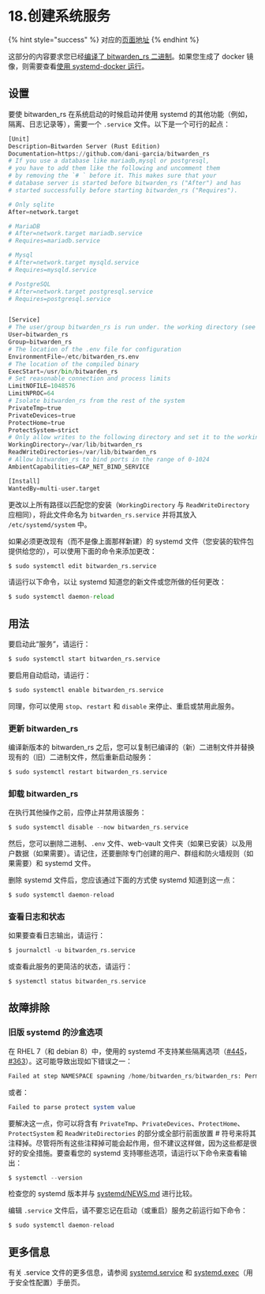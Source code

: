 # 18.创建系统服务

{% hint style="success" %}
对应的[页面地址](https://github.com/dani-garcia/bitwarden_rs/wiki/Setup-as-a-systemd-service)
{% endhint %}

这部分的内容要求您已经[编译了 bitwarden\_rs 二进制](../deployment/building-binary.md)。如果您生成了 docker 镜像，则需要查看[使用 systemd-docker 运行](running-with-systemd-docker.md)。

## 设置 <a id="setup"></a>

要使 bitwarden\_rs 在系统启动的时候启动并使用 systemd 的其他功能（例如，隔离、日志记录等），需要一个 `.service` 文件。以下是一个可行的起点：

```python
[Unit]
Description=Bitwarden Server (Rust Edition)
Documentation=https://github.com/dani-garcia/bitwarden_rs
# If you use a database like mariadb,mysql or postgresql, 
# you have to add them like the following and uncomment them 
# by removing the `# ` before it. This makes sure that your 
# database server is started before bitwarden_rs ("After") and has 
# started successfully before starting bitwarden_rs ("Requires").

# Only sqlite
After=network.target

# MariaDB
# After=network.target mariadb.service
# Requires=mariadb.service

# Mysql
# After=network.target mysqld.service
# Requires=mysqld.service

# PostgreSQL
# After=network.target postgresql.service
# Requires=postgresql.service


[Service]
# The user/group bitwarden_rs is run under. the working directory (see below) should allow write and read access to this user/group
User=bitwarden_rs
Group=bitwarden_rs
# The location of the .env file for configuration
EnvironmentFile=/etc/bitwarden_rs.env
# The location of the compiled binary
ExecStart=/usr/bin/bitwarden_rs
# Set reasonable connection and process limits
LimitNOFILE=1048576
LimitNPROC=64
# Isolate bitwarden_rs from the rest of the system
PrivateTmp=true
PrivateDevices=true
ProtectHome=true
ProtectSystem=strict
# Only allow writes to the following directory and set it to the working directory (user and password data are stored here)
WorkingDirectory=/var/lib/bitwarden_rs
ReadWriteDirectories=/var/lib/bitwarden_rs
# Allow bitwarden_rs to bind ports in the range of 0-1024
AmbientCapabilities=CAP_NET_BIND_SERVICE

[Install]
WantedBy=multi-user.target
```

更改以上所有路径以匹配您的安装（`WorkingDirectory` 与 `ReadWriteDirectory` 应相同），将此文件命名为 `bitwarden_rs.service` 并将其放入 `/etc/systemd/system` 中。

如果必须更改现有（而不是像上面那样新建）的 systemd 文件（您安装的软件包提供给您的），可以使用下面的命令来添加更改：

```python
$ sudo systemctl edit bitwarden_rs.service
```

请运行以下命令，以让 systemd 知道您的新文件或您所做的任何更改：

```python
$ sudo systemctl daemon-reload
```

## 用法 <a id="usage"></a>

要启动此“服务”，请运行：

```python
$ sudo systemctl start bitwarden_rs.service
```

要启用自动启动，请运行：

```php
$ sudo systemctl enable bitwarden_rs.service
```

同理，你可以使用 `stop`、`restart` 和 `disable` 来停止、重启或禁用此服务。

### 更新 bitwarden\_rs <a id="updating-bitwarden_rs"></a>

编译新版本的 bitwarden\_rs 之后，您可以复制已编译的（新）二进制文件并替换现有的（旧）二进制文件，然后重新启动服务：

```php
$ sudo systemctl restart bitwarden_rs.service
```

### 卸载 bitwarden\_rs <a id="uninstalling-bitwarden_rs"></a>

在执行其他操作之前，应停止并禁用该服务：

```php
$ sudo systemctl disable --now bitwarden_rs.service
```

然后，您可以删除二进制、`.env` 文件、web-vault 文件夹（如果已安装）以及用户数据（如果需要）。请记住，还要删除专门创建的用户、群组和防火墙规则（如果需要）和 systemd 文件。

删除 systemd 文件后，您应该通过下面的方式使 systemd 知道到这一点：

```php
$ sudo systemctl daemon-reload
```

### 查看日志和状态 <a id="logging-and-status-view"></a>

如果要查看日志输出，请运行：

```php
$ journalctl -u bitwarden_rs.service
```

或查看此服务的更简洁的状态，请运行：

```php
$ systemctl status bitwarden_rs.service
```

## 故障排除 <a id="troubleshooting"></a>

### 旧版 systemd 的沙盒选项 <a id="sandboxing-options-with-older-systemd-versions"></a>

在 RHEL 7（和 debian 8）中，使用的 systemd 不支持某些隔离选项（[\#445](https://github.com/dani-garcia/bitwarden_rs/issues/445)，[\#363](https://github.com/dani-garcia/bitwarden_rs/issues/363)）。这可能导致出现如下错误之一：

```python
Failed at step NAMESPACE spawning /home/bitwarden_rs/bitwarden_rs: Permission denied
```

或者：

```php
Failed to parse protect system value
```

要解决这一点，你可以将含有  `PrivateTmp`、`PrivateDevices`、`ProtectHome`、`ProtectSystem` 和 `ReadWriteDirectories` 的部分或全部行前面放置 \# 符号来将其注释掉。尽管将所有这些注释掉可能会起作用，但不建议这样做，因为这些都是很好的安全措施。要查看您的 systemd 支持哪些选项，请运行以下命令来查看输出：

```php
$ systemctl --version
```

检查您的 systemd 版本并与 [systemd/NEWS.md](https://github.com/systemd/systemd/blob/master/NEWS) 进行比较。

编辑 `.service` 文件后，请不要忘记在启动（或重启）服务之前运行如下命令：

```php
$ sudo systemctl daemon-reload
```

## 更多信息 <a id="more-information"></a>

有关 .service 文件的更多信息，请参阅 [systemd.service](https://www.freedesktop.org/software/systemd/man/systemd.service.html) 和 [systemd.exec](https://www.freedesktop.org/software/systemd/man/systemd.exec.html)（用于安全性配置）手册页。

